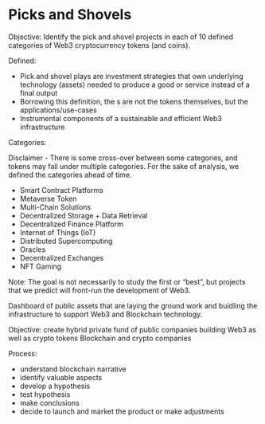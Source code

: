 # Picks and Shovels

Objective:
Identify the pick and shovel projects in each of 10 defined categories of Web3 cryptocurrency tokens (and coins).  

Defined: 
- Pick and shovel plays are investment strategies that own underlying technology (assets) needed to produce a good or service instead of a final output
- Borrowing this definition, the s are not the tokens themselves, but the applications/use-cases 
- Instrumental components of a sustainable and efficient Web3 infrastructure


Categories:

Disclaimer - There is some cross-over between some categories, and tokens may fall under multiple categories.  For the sake of analysis, we defined the categories ahead of time.


- Smart Contract Platforms
- Metaverse Token
- Multi-Chain Solutions
- Decentralized Storage + Data Retrieval
- Decentralized Finance Platform
- Internet of Things (IoT)
- Distributed Supercomputing
- Oracles
- Decentralized Exchanges
- NFT Gaming


Note: The goal is not necessarily to study the first or “best”, but projects that we predict will front-run the development of Web3.



Dashboard of public assets that are laying the ground work and buidling the infrastructure to support Web3 and Blockchain technology. 

Objective: create hybrid private fund of public companies building Web3 as well as crypto tokens Blockchain and crypto companies 

Process: 

- understand blockchain narrative
- identify valuable aspects
- develop a hypothesis
- test hypothesis 
- make conclusions 
- decide to launch and market the product or make adjustments



